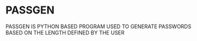 # PASSGEN
PASSGEN IS PYTHON BASED PROGRAM USED TO GENERATE PASSWORDS BASED ON THE LENGTH DEFINED BY THE USER
